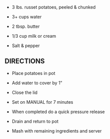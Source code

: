 - 3 lbs. russet potatoes, peeled & chunked

- 3+ cups water

- 2 tbsp. butter

- 1/3 cup milk or cream

- Salt & pepper

## DIRECTIONS

- Place potatoes in pot

- Add water to cover by 1”

- Close the lid

- Set on MANUAL for 7 minutes

- When completed do a quick pressure release

- Drain and return to pot

- Mash with remaining ingredients and server
